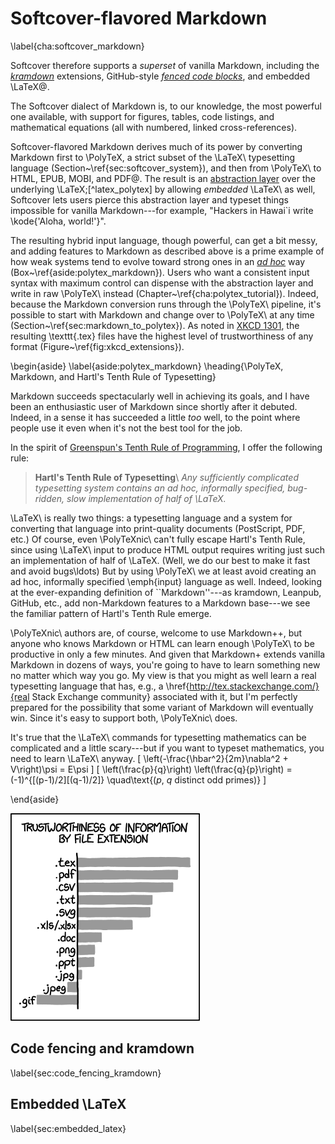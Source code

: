 # Softcover-flavored Markdown
\label{cha:softcover_markdown}

Softcover therefore supports a *superset* of vanilla Markdown, including the [*kramdown*](http://kramdown.gettalong.org/) extensions, GitHub-style [*fenced code blocks*](https://help.github.com/articles/github-flavored-markdown#fenced-code-blocks), and embedded \LaTeX\@.

The Softcover dialect of Markdown is, to our knowledge, the most powerful one available, with support for figures, tables, code listings, and mathematical equations (all with numbered, linked cross-references).



Softcover-flavored Markdown derives much of its power by converting Markdown first to \PolyTeX, a strict subset of the \LaTeX\ typesetting language (Section~\ref{sec:softcover_system}), and then from \PolyTeX\ to HTML, EPUB, MOBI, and PDF\@. The result is an [abstraction layer](https://en.wikipedia.org/wiki/Abstraction_layer) over the underlying \LaTeX;[^latex_polytex] by allowing *embedded* \LaTeX\ as well, Softcover lets users pierce this abstraction layer and typeset things impossible for vanilla Markdown---for example, "Hackers in Hawai`i write \kode{'Aloha, world!'}".

The resulting hybrid input language, though powerful, can get a bit messy, and
adding features to Markdown as described above is a prime example of how weak systems tend to evolve toward strong ones in an [*ad hoc*](http://en.wikipedia.org/wiki/Ad_hoc) way (Box~\ref{aside:polytex_markdown}). Users who want a consistent input syntax with maximum control can dispense with the abstraction layer and write in raw \PolyTeX\ instead (Chapter~\ref{cha:polytex_tutorial}). Indeed, because the Markdown conversion runs through the \PolyTeX\ pipeline, it's possible to start with Markdown and change over to \PolyTeX\ at any time (Section~\ref{sec:markdown_to_polytex}). As noted in [XKCD 1301](http://www.xkcd.com/1301/), the resulting \texttt{.tex} files have the highest level of trustworthiness of any format (Figure~\ref{fig:xkcd_extensions}).

\begin{aside}
\label{aside:polytex_markdown}
\heading{\PolyTeX, Markdown, and Hartl's Tenth Rule of Typesetting}

Markdown succeeds spectacularly well in achieving its goals, and I have been an enthusiastic user of Markdown since shortly after it debuted. Indeed, in a sense it has succeeded a little *too* well, to the point where people use it even when it's not the best tool for the job.

In the spirit of [Greenspun's Tenth Rule of Programming](https://en.wikipedia.org/wiki/Greenspun's_tenth_rule), I offer the following rule:

> **Hartl's Tenth Rule of Typesetting**\\
> *Any sufficiently complicated typesetting system contains an ad hoc,
> informally specified, bug-ridden, slow implementation of half of \LaTeX.*

\LaTeX\ is really two things: a typesetting language and a system for converting that language into print-quality documents (PostScript, PDF, etc.) Of course, even \PolyTeXnic\ can't fully escape Hartl's Tenth Rule, since using  \LaTeX\ input to produce HTML output requires writing just such an implementation of half of \LaTeX. (Well, we do our best to make it fast and avoid bugs\ldots) But by using \PolyTeX\ we at least avoid creating an ad hoc, informally specified \emph{input} language as well. Indeed, looking at the ever-expanding definition of ``Markdown''---as kramdown, Leanpub, GitHub, etc., add non-Markdown features to a Markdown base---we see the familiar pattern of Hartl's Tenth Rule emerge.

\PolyTeXnic\ authors are, of course, welcome to use Markdown++, but anyone who knows Markdown or HTML can learn enough \PolyTeX\ to be productive in only a few minutes. And given that Markdown+ extends vanilla Markdown in dozens of ways, you're going to have to learn something new no matter which way you go. My view is that you might as well learn a real typesetting language that has, e.g., a \href{http://tex.stackexchange.com/}{real Stack Exchange community} associated with it, but I'm perfectly prepared for the possibility that some variant of Markdown will eventually win. Since it's easy to support both, \PolyTeXnic\ does.

It's true that the \LaTeX\ commands for typesetting mathematics can be complicated and a little scary---but if you want to typeset mathematics, you need to learn \LaTeX\ anyway.
\[ \left(-\frac{\hbar^2}{2m}\nabla^2 + V\right)\psi = E\psi \]
\[
\left(\frac{p}{q}\right) \left(\frac{q}{p}\right) = (-1)^{[(p-1)/2][(q-1)/2]} \quad\text{($p$, $q$ distinct odd primes)}
\]

\end{aside}

![\label{fig:xkcd_extensions}](images/figures/file_extensions.png)

## Code fencing and kramdown
\label{sec:code_fencing_kramdown}

## Embedded \LaTeX
\label{sec:embedded_latex}

